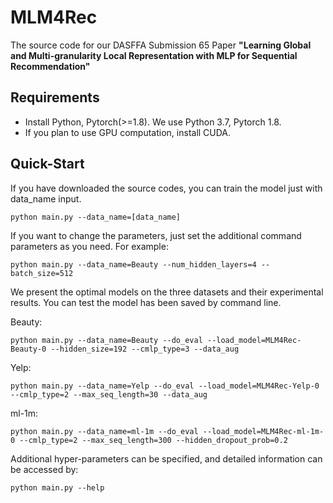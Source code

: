# MLM4Rec
The source code for our DASFFA Submission 65 Paper **"Learning Global and Multi-granularity Local
Representation with MLP for Sequential
Recommendation"**


## Requirements
* Install Python, Pytorch(>=1.8). We use Python 3.7, Pytorch 1.8.
* If you plan to use GPU computation, install CUDA.



## Quick-Start
If you have downloaded the source codes, you can train the model just with data_name input.
```
python main.py --data_name=[data_name]
```

If you want to change the parameters, just set the additional command parameters as you need. For example:
```
python main.py --data_name=Beauty --num_hidden_layers=4 --batch_size=512
```

We present the optimal models on the three datasets and their experimental results.
You can test the model has been saved by command line.

Beauty:
```
python main.py --data_name=Beauty --do_eval --load_model=MLM4Rec-Beauty-0 --hidden_size=192 --cmlp_type=3 --data_aug
```
Yelp:
```
python main.py --data_name=Yelp --do_eval --load_model=MLM4Rec-Yelp-0 --cmlp_type=2 --max_seq_length=30 --data_aug
```
ml-1m:
```
python main.py --data_name=ml-1m --do_eval --load_model=MLM4Rec-ml-1m-0 --cmlp_type=2 --max_seq_length=300 --hidden_dropout_prob=0.2
```

Additional hyper-parameters can be specified, and detailed information can be accessed by:

```
python main.py --help
```

